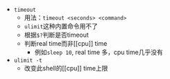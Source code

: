 - `timeout`
  - 用法：`timeout <seconds> <command>`
  - `ulimit`这种内置命令用不了
  - 根据`$?`判断是否timeout
  - 判断real time而非[[cpu]] time
    - 例如`sleep 10`, real time 多，cpu time几乎没有
- `ulimit -t`
  - 改变此shell的[[cpu]] time上限